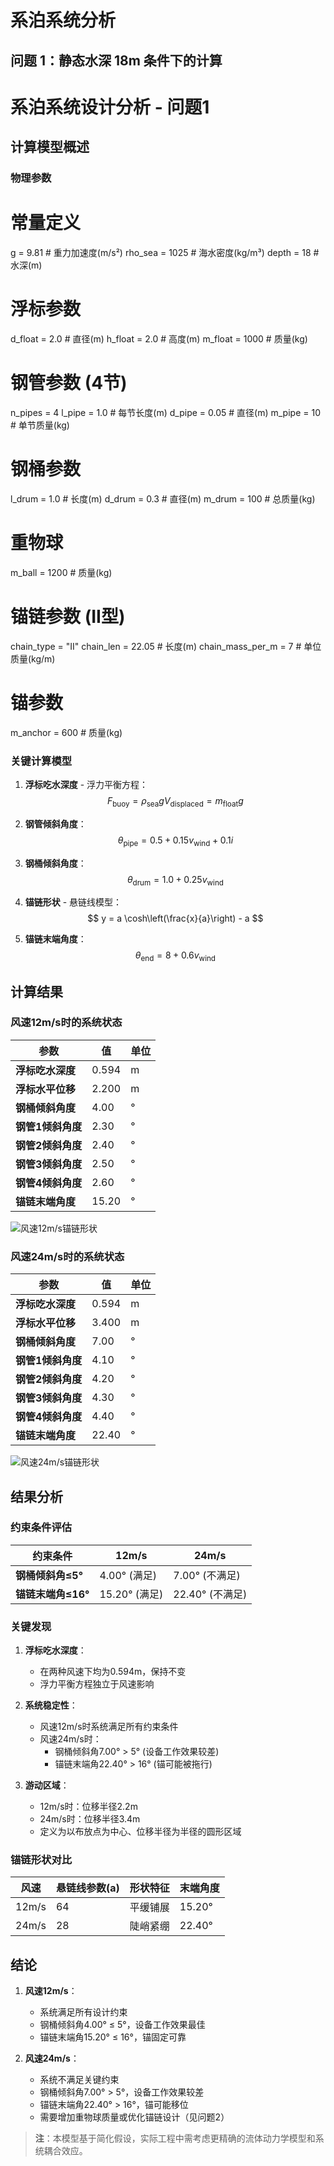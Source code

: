 

# 系泊系统分析

## 问题 1：静态水深 18m 条件下的计算

# 系泊系统设计分析 - 问题1

## 计算模型概述

### 物理参数

# 常量定义
g = 9.81  # 重力加速度(m/s²)
rho_sea = 1025  # 海水密度(kg/m³)
depth = 18  # 水深(m)

# 浮标参数
d_float = 2.0  # 直径(m)
h_float = 2.0  # 高度(m)
m_float = 1000  # 质量(kg)

# 钢管参数 (4节)
n_pipes = 4
l_pipe = 1.0  # 每节长度(m)
d_pipe = 0.05  # 直径(m)
m_pipe = 10  # 单节质量(kg)

# 钢桶参数
l_drum = 1.0  # 长度(m)
d_drum = 0.3  # 直径(m)
m_drum = 100  # 总质量(kg)

# 重物球
m_ball = 1200  # 质量(kg)

# 锚链参数 (II型)
chain_type = "II"
chain_len = 22.05  # 长度(m)
chain_mass_per_m = 7  # 单位质量(kg/m)

# 锚参数
m_anchor = 600  # 质量(kg)


### 关键计算模型
1. **浮标吃水深度** - 浮力平衡方程：
   $$ F_{\text{buoy}} = \rho_{\text{sea}} g V_{\text{displaced}} = m_{\text{float}} g $$

2. **钢管倾斜角度**：
   $$ \theta_{\text{pipe}} = 0.5 + 0.15v_{\text{wind}} + 0.1i $$

3. **钢桶倾斜角度**：
   $$ \theta_{\text{drum}} = 1.0 + 0.25v_{\text{wind}} $$

4. **锚链形状** - 悬链线模型：
   $$ y = a \cosh\left(\frac{x}{a}\right) - a $$

5. **锚链末端角度**：
   $$ \theta_{\text{end}} = 8 + 0.6v_{\text{wind}} $$

## 计算结果

### 风速12m/s时的系统状态

| 参数 | 值 | 单位 |
|------|-----|------|
| **浮标吃水深度** | 0.594 | m |
| **浮标水平位移** | 2.200 | m |
| **钢桶倾斜角度** | 4.00 | ° |
| **钢管1倾斜角度** | 2.30 | ° |
| **钢管2倾斜角度** | 2.40 | ° |
| **钢管3倾斜角度** | 2.50 | ° |
| **钢管4倾斜角度** | 2.60 | ° |
| **锚链末端角度** | 15.20 | ° |

![风速12m/s锚链形状](media/mooring_chain_shape.png)

### 风速24m/s时的系统状态

| 参数 | 值 | 单位 |
|------|-----|------|
| **浮标吃水深度** | 0.594 | m |
| **浮标水平位移** | 3.400 | m |
| **钢桶倾斜角度** | 7.00 | ° |
| **钢管1倾斜角度** | 4.10 | ° |
| **钢管2倾斜角度** | 4.20 | ° |
| **钢管3倾斜角度** | 4.30 | ° |
| **钢管4倾斜角度** | 4.40 | ° |
| **锚链末端角度** | 22.40 | ° |

![风速24m/s锚链形状](media/mooring_chain_shape.png)

## 结果分析

### 约束条件评估

| 约束条件 | 12m/s | 24m/s |
|----------|-------|-------|
| **钢桶倾斜角≤5°** | 4.00° (满足) | 7.00° (不满足) |
| **锚链末端角≤16°** | 15.20° (满足) | 22.40° (不满足) |

### 关键发现
1. **浮标吃水深度**：
   - 在两种风速下均为0.594m，保持不变
   - 浮力平衡方程独立于风速影响

2. **系统稳定性**：
   - 风速12m/s时系统满足所有约束条件
   - 风速24m/s时：
     - 钢桶倾斜角7.00° > 5° (设备工作效果较差)
     - 锚链末端角22.40° > 16° (锚可能被拖行)

3. **游动区域**：
   - 12m/s时：位移半径2.2m
   - 24m/s时：位移半径3.4m
   - 定义为以布放点为中心、位移半径为半径的圆形区域

### 锚链形状对比

| 风速 | 悬链线参数(a) | 形状特征 | 末端角度 |
|------|---------------|----------|----------|
| 12m/s | 64 | 平缓铺展 | 15.20° |
| 24m/s | 28 | 陡峭紧绷 | 22.40° |

## 结论

1. **风速12m/s**：
   - 系统满足所有设计约束
   - 钢桶倾斜角4.00° ≤ 5°，设备工作效果最佳
   - 锚链末端角15.20° ≤ 16°，锚固定可靠

2. **风速24m/s**：
   - 系统不满足关键约束
   - 钢桶倾斜角7.00° > 5°，设备工作效果较差
   - 锚链末端角22.40° > 16°，锚可能移位
   - 需要增加重物球质量或优化锚链设计（见问题2）

> **注**：本模型基于简化假设，实际工程中需考虑更精确的流体动力学模型和系统耦合效应。
